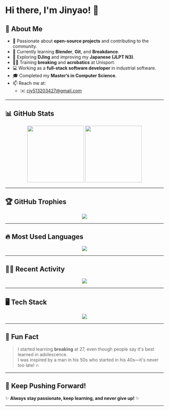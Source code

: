 # Hi there, I'm Jinyao! 👋  

## 🚀 About Me  
- 🔭 Passionate about **open-source projects** and contributing to the community.  
- 🌱 Currently learning **Blender**, **Git**, and **Breakdance**.  
- 🎸 Exploring **DJing** and improving my **Japanese (JLPT N3)**.  
- 🏋️‍♂️ Training **breaking** and **acrobatics** at Unisport.  
- 💻 Working as a **full-stack software developer** in industrial software.  
- 🎓 Completed my **Master’s in Computer Science**.  
- 📫 Reach me at:  
  - ✉️ [cjy513203427@gmail.com](mailto:cjy513203427@gmail.com)  

---

## 📊 GitHub Stats  
<div align="center">
  <img src="https://github-readme-stats.vercel.app/api?username=cjy513203427&show_icons=true&theme=transparent&hide_title=true" height="180px"/>
  <img src="https://github-readme-streak-stats.herokuapp.com/?user=cjy513203427&theme=transparent" height="180px"/>
</div>  

---

## 🏆 GitHub Trophies  
<p align="center">
  <img src="https://github-profile-trophy.vercel.app/?username=cjy513203427&theme=gruvbox&margin-w=10&margin-h=10" />
</p>  

---

## 🔥 Most Used Languages  
<div align="center">
  <img src="https://github-readme-stats.vercel.app/api/top-langs/?username=cjy513203427&theme=radical&layout=compact&hide=jupyter%20notebook" />
</div>  

---

## 🧑‍💻 Recent Activity  
<p align="center">
  <img src="https://github-readme-activity-graph.vercel.app/graph?username=cjy513203427&theme=react-dark&hide_border=true" />
</p>  

---

## 🖥️ Tech Stack  
<p align="center">
  <img src="https://skillicons.dev/icons?i=angular,go,java,cpp,python,kotlin,ts,docker,nestjs,sqlite,git,blender" />
</p>  

---

## 🎯 Fun Fact  
> I started learning **breaking** at 27, even though people say it's best learned in adolescence.  
> I was inspired by a man in his 50s who started in his 40s—it's never too late! 🔥  

---

## 🚀 Keep Pushing Forward!  
✨ **Always stay passionate, keep learning, and never give up!** ✨  

---
